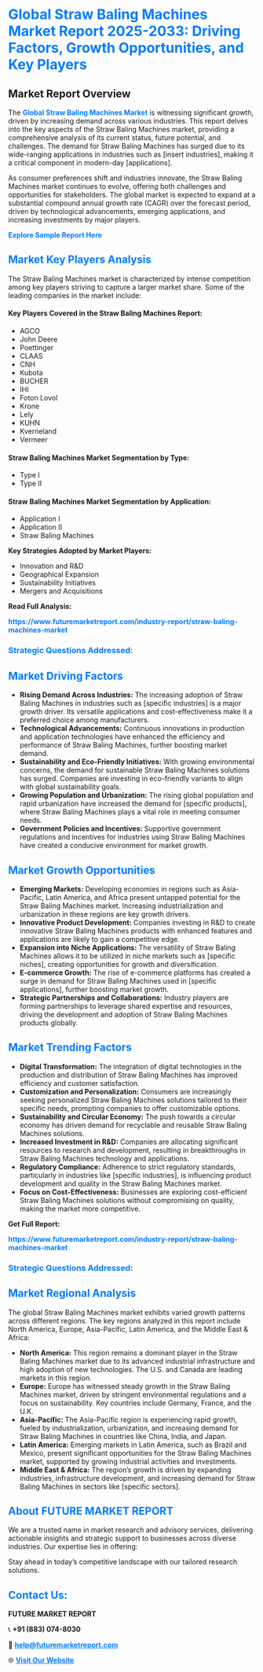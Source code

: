<h1 style="color: #007BFF;">Global Straw Baling Machines Market Report 2025-2033: Driving Factors, Growth Opportunities, and Key Players</h1>

<section id="overview">
<h2>Market Report Overview</h2>
<p>The <a href="https://www.futuremarketreport.com/industry-report/straw-baling-machines-market" style="color: #007BFF; text-decoration: none;"><strong>Global Straw Baling Machines Market</strong></a> is witnessing significant growth, driven by increasing demand across various industries. This report delves into the key aspects of the Straw Baling Machines market, providing a comprehensive analysis of its current status, future potential, and challenges. The demand for Straw Baling Machines has surged due to its wide-ranging applications in industries such as [insert industries], making it a critical component in modern-day [applications].</p>
<p>As consumer preferences shift and industries innovate, the Straw Baling Machines market continues to evolve, offering both challenges and opportunities for stakeholders. The global market is expected to expand at a substantial compound annual growth rate (CAGR) over the forecast period, driven by technological advancements, emerging applications, and increasing investments by major players.</p>
</section>

<section id="overview">
<p><a href="https://www.futuremarketreport.com/request-sample/reportId=121668" style="color: #007BFF; text-decoration: none;"><strong>Explore Sample Report Here</strong></a></p>
</section>

<section id="key-players">
<h2 style="color: #007BFF;">Market Key Players Analysis</h2>
<p>The Straw Baling Machines market is characterized by intense competition among key players striving to capture a larger market share. Some of the leading companies in the market include:</p>
<h4>Key Players Covered in the Straw Baling Machines Report:</h4>
<ul><li>AGCO</li><li>John Deere</li><li>Poettinger</li><li>CLAAS</li><li>CNH</li><li>Kubota</li><li>BUCHER</li><li>IHI</li><li>Foton Lovol</li><li>Krone</li><li>Lely</li><li>KUHN</li><li>Kverneland</li><li>Vermeer</li></ul>
<h4>Straw Baling Machines Market Segmentation by Type:</h4>
<ul><li>Type I</li><li>Type II</li></ul>

<h4>Straw Baling Machines Market Segmentation by Application:</h4>
<ul><li>Application I</li><li>Application II</li><li>Straw Baling Machines</li></ul>
<p><strong>Key Strategies Adopted by Market Players:</strong></p>
<ul>
<li>Innovation and R&D</li>
<li>Geographical Expansion</li>
<li>Sustainability Initiatives</li>
<li>Mergers and Acquisitions</li>
</ul>
</section>

<section>
<p><strong>Read Full Analysis: </strong></p><a href="https://www.futuremarketreport.com/industry-report/straw-baling-machines-market" style="color: #007BFF; text-decoration: none;"><strong>https://www.futuremarketreport.com/industry-report/straw-baling-machines-market</strong></a>
<h3 style="color: #007BFF;">Strategic Questions Addressed:</h3>
</section>

<section id="driving-factors">
<h2 style="color: #007BFF;">Market Driving Factors</h2>
<ul>
<li><strong>Rising Demand Across Industries:</strong> The increasing adoption of Straw Baling Machines in industries such as [specific industries] is a major growth driver. Its versatile applications and cost-effectiveness make it a preferred choice among manufacturers.</li>
<li><strong>Technological Advancements:</strong> Continuous innovations in production and application technologies have enhanced the efficiency and performance of Straw Baling Machines, further boosting market demand.</li>
<li><strong>Sustainability and Eco-Friendly Initiatives:</strong> With growing environmental concerns, the demand for sustainable Straw Baling Machines solutions has surged. Companies are investing in eco-friendly variants to align with global sustainability goals.</li>
<li><strong>Growing Population and Urbanization:</strong> The rising global population and rapid urbanization have increased the demand for [specific products], where Straw Baling Machines plays a vital role in meeting consumer needs.</li>
<li><strong>Government Policies and Incentives:</strong> Supportive government regulations and incentives for industries using Straw Baling Machines have created a conducive environment for market growth.</li>
</ul>
</section>

<section id="growth-opportunities">
<h2 style="color: #007BFF;">Market Growth Opportunities</h2>
<ul>
<li><strong>Emerging Markets:</strong> Developing economies in regions such as Asia-Pacific, Latin America, and Africa present untapped potential for the Straw Baling Machines market. Increasing industrialization and urbanization in these regions are key growth drivers.</li>
<li><strong>Innovative Product Development:</strong> Companies investing in R&D to create innovative Straw Baling Machines products with enhanced features and applications are likely to gain a competitive edge.</li>
<li><strong>Expansion into Niche Applications:</strong> The versatility of Straw Baling Machines allows it to be utilized in niche markets such as [specific niches], creating opportunities for growth and diversification.</li>
<li><strong>E-commerce Growth:</strong> The rise of e-commerce platforms has created a surge in demand for Straw Baling Machines used in [specific applications], further boosting market growth.</li>
<li><strong>Strategic Partnerships and Collaborations:</strong> Industry players are forming partnerships to leverage shared expertise and resources, driving the development and adoption of Straw Baling Machines products globally.</li>
</ul>
</section>

<section id="trending-factors">
<h2 style="color: #007BFF;">Market Trending Factors</h2>
<ul>
<li><strong>Digital Transformation:</strong> The integration of digital technologies in the production and distribution of Straw Baling Machines has improved efficiency and customer satisfaction.</li>
<li><strong>Customization and Personalization:</strong> Consumers are increasingly seeking personalized Straw Baling Machines solutions tailored to their specific needs, prompting companies to offer customizable options.</li>
<li><strong>Sustainability and Circular Economy:</strong> The push towards a circular economy has driven demand for recyclable and reusable Straw Baling Machines solutions.</li>
<li><strong>Increased Investment in R&D:</strong> Companies are allocating significant resources to research and development, resulting in breakthroughs in Straw Baling Machines technology and applications.</li>
<li><strong>Regulatory Compliance:</strong> Adherence to strict regulatory standards, particularly in industries like [specific industries], is influencing product development and quality in the Straw Baling Machines market.</li>
<li><strong>Focus on Cost-Effectiveness:</strong> Businesses are exploring cost-efficient Straw Baling Machines solutions without compromising on quality, making the market more competitive.</li>
</ul>
</section>

<section>
<p><strong>Get Full Report: </strong></p><a href="https://www.futuremarketreport.com/industry-report/straw-baling-machines-market" style="color: #007BFF; text-decoration: none;"><strong>https://www.futuremarketreport.com/industry-report/straw-baling-machines-market</strong></a>
<h3 style="color: #007BFF;">Strategic Questions Addressed:</h3>
</section>


<section id="regional-analysis">
<h2 style="color: #007BFF;">Market Regional Analysis</h2>
<p>The global Straw Baling Machines market exhibits varied growth patterns across different regions. The key regions analyzed in this report include North America, Europe, Asia-Pacific, Latin America, and the Middle East & Africa:</p>
<ul>
<li><strong>North America:</strong> This region remains a dominant player in the Straw Baling Machines market due to its advanced industrial infrastructure and high adoption of new technologies. The U.S. and Canada are leading markets in this region.</li>
<li><strong>Europe:</strong> Europe has witnessed steady growth in the Straw Baling Machines market, driven by stringent environmental regulations and a focus on sustainability. Key countries include Germany, France, and the U.K.</li>
<li><strong>Asia-Pacific:</strong> The Asia-Pacific region is experiencing rapid growth, fueled by industrialization, urbanization, and increasing demand for Straw Baling Machines in countries like China, India, and Japan.</li>
<li><strong>Latin America:</strong> Emerging markets in Latin America, such as Brazil and Mexico, present significant opportunities for the Straw Baling Machines market, supported by growing industrial activities and investments.</li>
<li><strong>Middle East & Africa:</strong> The region’s growth is driven by expanding industries, infrastructure development, and increasing demand for Straw Baling Machines in sectors like [specific sectors].</li>
</ul>
</section>

<footer>
<h2 style="color: #007BFF;">About FUTURE MARKET REPORT</h2>
<p>We are a trusted name in market research and advisory services, delivering actionable insights and strategic support to businesses across diverse industries. Our expertise lies in offering:</p>

<p>Stay ahead in today’s competitive landscape with our tailored research solutions.</p>

<h2 style="color: #007BFF;">Contact Us:</h2>
<p><strong>FUTURE MARKET REPORT</strong></p>
<p>📞 <strong>+91 (883) 074-8030</strong></p>
<p>📧 <strong><a href="mailto:help@futuremarketreport.com" style="color: #007BFF;">help@futuremarketreport.com</a></strong></p>
<p>🌐 <strong><a href="https://www.futuremarketreport.com/" style="color: #007BFF;">Visit Our Website</a></strong></p>
</footer>